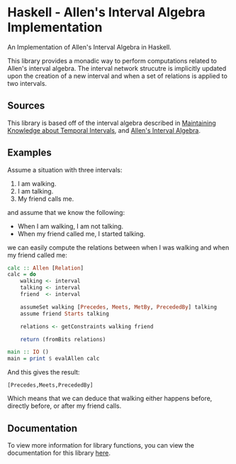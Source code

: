 # Haskell - Allen's Interval Algebra Implementation

An Implementation of Allen's Interval Algebra in Haskell.

This library provides a monadic way to perform computations related to Allen's 
interval algebra. The interval network strucutre is implicitly updated upon 
the creation of a new interval and when a set of relations is applied to two 
intervals. 

## Sources

This library is based off of the interval algebra described in
[Maintaining Knowledge about Temporal Intervals](https://cse.unl.edu/~choueiry/Documents/Allen-CACM1983.pdf), 
and [Allen's Interval Algebra](https://www.ics.uci.edu/~alspaugh/cls/shr/allen.html).

## Examples

Assume a situation with three intervals:

1. I am walking.
2. I am talking.
3. My friend calls me.

and assume that we know the following:

- When I am walking, I am not talking.
- When my friend called me, I started talking.

we can easily compute the relations between when I was walking and when my friend called me:

```haskell 
calc :: Allen [Relation]
calc = do 
    walking <- interval 
    talking <- interval 
    friend  <- interval

    assumeSet walking [Precedes, Meets, MetBy, PrecededBy] talking
    assume friend Starts talking

    relations <- getConstraints walking friend

    return (fromBits relations)

main :: IO ()
main = print $ evalAllen calc
```

And this gives the result:

```
[Precedes,Meets,PrecededBy]
```

Which means that we can deduce that walking either happens before, directly 
before, or after my friend calls.

## Documentation

To view more information for library functions, you can view the documentation 
for this library [here](https://archaversine.github.io/allen/Data-Allen.html).

